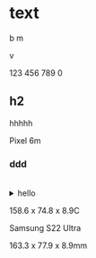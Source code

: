 # text

b m<br>

v<br>

123 456 789 0

## h2

hhhhh

Pixel 6m

### ddd

<br>

<details><summary>hello</summary></details>

158\.6 x 74.8 x 8.9C

Samsung S22 Ultra

163\.3 x 77.9 x 8.9mm

